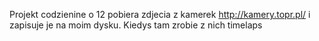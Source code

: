 Projekt codzienine o 12 pobiera zdjecia z kamerek http://kamery.topr.pl/ i zapisuje je na moim dysku.
Kiedys tam zrobie z nich timelaps
 

